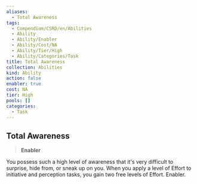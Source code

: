```yaml
---
aliases:
  - Total Awareness
tags:
  - Compendium/CSRD/en/Abilities
  - Ability
  - Ability/Enabler
  - Ability/Cost/NA
  - Ability/Tier/High
  - Ability/Categories/Task
title: Total Awareness
collection: Abilities
kind: Ability
action: false
enabler: true
cost: NA
tier: High
pools: []
categories:
  - Task
---
```

## Total Awareness  
>**Enabler**
  
You possess such a high level of awareness that it's very difficult to surprise, hide from, or sneak up on you. When you apply a level of Effort to initiative and perception tasks, you gain two free levels of Effort. Enabler.